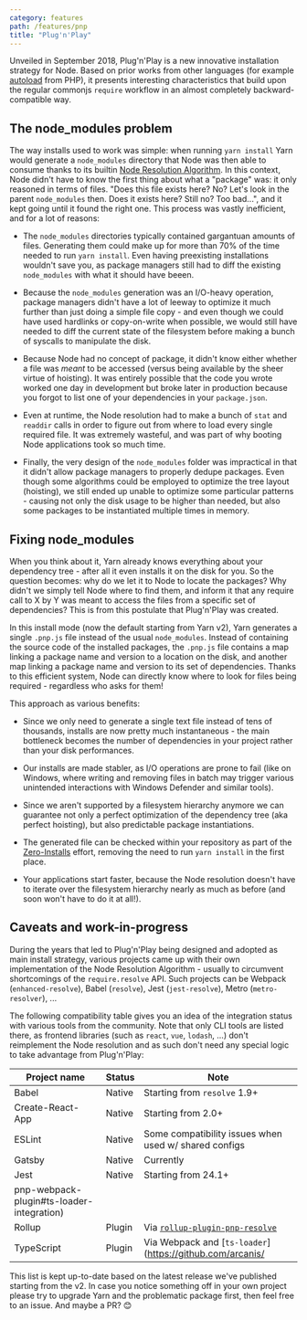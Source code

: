 ```yaml
---
category: features
path: /features/pnp
title: "Plug'n'Play"
---
```


Unveiled in September 2018, Plug'n'Play is a new innovative installation strategy for Node. Based on prior works from other languages (for example [autoload](https://getcomposer.org/doc/04-schema.md#autoload) from PHP), it presents interesting characteristics that build upon the regular commonjs `require` workflow in an almost completely backward-compatible way.

## The node_modules problem

The way installs used to work was simple: when running `yarn install` Yarn would generate a `node_modules` directory that Node was then able to consume thanks to its builtin [Node Resolution Algorithm](https://nodejs.org/api/modules.html#modules_all_together). In this context, Node didn't have to know the first thing about what a "package" was: it only reasoned in terms of files. "Does this file exists here? No? Let's look in the parent `node_modules` then. Does it exists here? Still no? Too bad...", and it kept going until it found the right one. This process was vastly inefficient, and for a lot of reasons:

- The `node_modules` directories typically contained gargantuan amounts of files. Generating them could make up for more than 70% of the time needed to run `yarn install`. Even having preexisting installations wouldn't save you, as package managers still had to diff the existing `node_modules` with what it should have beeen.

- Because the `node_modules` generation was an I/O-heavy operation, package managers didn't have a lot of leeway to optimize it much further than just doing a simple file copy - and even though we could have used hardlinks or copy-on-write when possible, we would still have needed to diff the current state of the filesystem before making a bunch of syscalls to manipulate the disk.

- Because Node had no concept of package, it didn't know either whether a file was _meant_ to be accessed (versus being available by the sheer virtue of hoisting). It was entirely possible that the code you wrote worked one day in development but broke later in production because you forgot to list one of your dependencies in your `package.json`.

- Even at runtime, the Node resolution had to make a bunch of `stat` and `readdir` calls in order to figure out from where to load every single required file. It was extremely wasteful, and was part of why booting Node applications took so much time.

- Finally, the very design of the `node_modules` folder was impractical in that it didn't allow package managers to properly dedupe packages. Even though some algorithms could be employed to optimize the tree layout (hoisting), we still ended up unable to optimize some particular patterns - causing not only the disk usage to be higher than needed, but also some packages to be instantiated multiple times in memory.

## Fixing node_modules

When you think about it, Yarn already knows everything about your dependency tree - after all it even installs it on the disk for you. So the question becomes: why do we let it to Node to locate the packages? Why didn't we simply tell Node where to find them, and inform it that any require call to X by Y was meant to access the files from a specific set of dependencies? This is from this postulate that Plug'n'Play was created.

In this install mode (now the default starting from Yarn v2), Yarn generates a single `.pnp.js` file instead of the usual `node_modules`. Instead of containing the source code of the installed packages, the `.pnp.js` file contains a map linking a package name and version to a location on the disk, and another map linking a package name and version to its set of dependencies. Thanks to this efficient system, Node can directly know where to look for files being required - regardless who asks for them!

This approach as various benefits:

- Since we only need to generate a single text file instead of tens of thousands, installs are now pretty much instantaneous - the main bottleneck becomes the number of dependencies in your project rather than your disk performances.

- Our installs are made stabler, as I/O operations are prone to fail (like on Windows, where writing and removing files in batch may trigger various unintended interactions with Windows Defender and similar tools).

- Since we aren't supported by a filesystem hierarchy anymore we can guarantee not only a perfect optimization of the dependency tree (aka perfect hoisting), but also predictable package instantiations.

- The generated file can be checked within your repository as part of the [Zero-Installs](/features/zero-installs) effort, removing the need to run `yarn install` in the first place.

- Your applications start faster, because the Node resolution doesn't have to iterate over the filesystem hierarchy nearly as much as before (and soon won't have to do it at all!).

## Caveats and work-in-progress

During the years that led to Plug'n'Play being designed and adopted as main install strategy, various projects came up with their own implementation of the Node Resolution Algorithm - usually to circumvent shortcomings of the `require.resolve` API. Such projects can be Webpack (`enhanced-resolve`), Babel (`resolve`), Jest (`jest-resolve`), Metro (`metro-resolver`), ...

The following compatibility table gives you an idea of the integration status with various tools from the community. Note that only CLI tools are listed there, as frontend libraries (such as `react`, `vue`, `lodash`, ...) don't reimplement the Node resolution and as such don't need any special logic to take advantage from Plug'n'Play:

| Project name | Status | Note |
| ------------ | ------ | ---- |
| Babel             | Native  | Starting from `resolve` 1.9+ |
| Create-React-App  | Native  | Starting from 2.0+ |
| ESLint            | Native  | Some compatibility issues when used w/ shared configs |
| Gatsby            | Native  | Currently  |
| Jest              | Native  | Starting from 24.1+ |
pnp-webpack-plugin#ts-loader-integration) |
| Rollup            | Plugin  | Via [`rollup-plugin-pnp-resolve`](https://github.com/arcanis/rollup-plugin-pnp-resolve) |
| TypeScript        | Plugin  | Via Webpack and [`ts-loader`](https://github.com/arcanis/| Webpack           | Plugin  | Via [`pnp-webpack-plugin`](https://github.com/arcanis/pnp-webpack-plugin) |

This list is kept up-to-date based on the latest release we've published starting from the v2. In case you notice something off in your own project please try to upgrade Yarn and the problematic package first, then feel free to an issue. And maybe a PR? 😊
